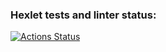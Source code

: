 ### Hexlet tests and linter status:
[![Actions Status](https://github.com/PolinaVoronczova/php-project-57/actions/workflows/hexlet-check.yml/badge.svg)](https://github.com/PolinaVoronczova/php-project-57/actions)
